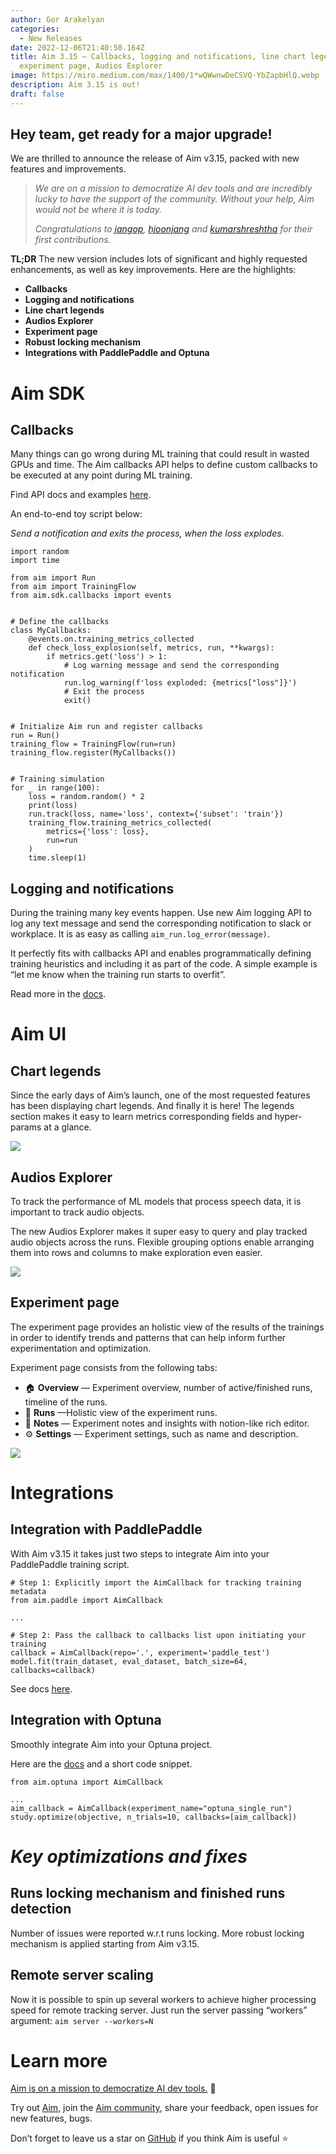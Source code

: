 ```yaml
---
author: Gor Arakelyan
categories:
  - New Releases
date: 2022-12-06T21:40:50.164Z
title: Aim 3.15 — Callbacks, logging and notifications, line chart legends,
  experiment page, Audios Explorer
image: https://miro.medium.com/max/1400/1*wQWwnwDeCSVQ-YbZapbHlQ.webp
description: Aim 3.15 is out!
draft: false
---
```

## Hey team, get ready for a major upgrade!

We are thrilled to announce the release of Aim v3.15, packed with new features and improvements.

> *We are on a mission to democratize AI dev tools and are incredibly lucky to have the support of the community. Without your help, Aim would not be where it is today.*
>
> *Congratulations to [jangop](https://github.com/jangop), [hjoonjang](https://github.com/hjoonjang) and [kumarshreshtha](https://github.com/kumarshreshtha)* *for their first contributions.*

**TL;DR** The new version includes lots of significant and highly requested enhancements, as well as key improvements. Here are the highlights:

* **Callbacks**
* **Logging and notifications**
* **Line chart legends**
* **Audios Explorer**
* **Experiment page**
* **Robust locking mechanism**
* **Integrations with PaddlePaddle and Optuna**

# Aim SDK

## **Callbacks**

Many things can go wrong during ML training that could result in wasted GPUs and time. The Aim callbacks API helps to define custom callbacks to be executed at any point during ML training.

Find API docs and examples [here](https://aimstack.readthedocs.io/en/latest/using/callbacks.html).

An end-to-end toy script below:

*Send a notification and exits the process, when the loss explodes.*

```
import random
import time

from aim import Run
from aim import TrainingFlow
from aim.sdk.callbacks import events


# Define the callbacks
class MyCallbacks:
    @events.on.training_metrics_collected
    def check_loss_explosion(self, metrics, run, **kwargs):
        if metrics.get('loss') > 1:
            # Log warning message and send the corresponding notification
            run.log_warning(f'loss exploded: {metrics["loss"]}')
            # Exit the process
            exit()


# Initialize Aim run and register callbacks
run = Run()
training_flow = TrainingFlow(run=run)
training_flow.register(MyCallbacks())


# Training simulation
for _ in range(100):
    loss = random.random() * 2
    print(loss)
    run.track(loss, name='loss', context={'subset': 'train'})
    training_flow.training_metrics_collected(
        metrics={'loss': loss},
        run=run
    )
    time.sleep(1)
```

## Logging and notifications

During the training many key events happen. Use new Aim logging API to log any text message and send the corresponding notification to slack or workplace. It is as easy as calling `aim_run.log_error(message)`.

It perfectly fits with callbacks API and enables programmatically defining training heuristics and including it as part of the code. A simple example is “let me know when the training run starts to overfit”.

Read more in the [docs](https://aimstack.readthedocs.io/en/latest/using/logging.html).

# Aim UI

## Chart legends

Since the early days of Aim’s launch, one of the most requested features has been displaying chart legends. And finally it is here! The legends section makes it easy to learn metrics corresponding fields and hyper-params at a glance.

![](https://miro.medium.com/max/1400/1*TFNCZjjwXFg7JZv1F1qSpg.webp)

## **Audios Explorer**

To track the performance of ML models that process speech data, it is important to track audio objects.

The new Audios Explorer makes it super easy to query and play tracked audio objects across the runs. Flexible grouping options enable arranging them into rows and columns to make exploration even easier.

![](https://miro.medium.com/max/1400/1*mnP4qbmlQuJE-nGqe-36lw.webp)



## Experiment page

The experiment page provides an holistic view of the results of the trainings in order to identify trends and patterns that can help inform further experimentation and optimization.

Experiment page consists from the following tabs:

* 🏠 **Overview** — Experiment overview, number of active/finished runs, timeline of the runs.
* 🏃 **Runs** —Holistic view of the experiment runs.
* 📓 **Notes** — Experiment notes and insights with notion-like rich editor.
* ⚙️ **Settings** — Experiment settings, such as name and description.

![](https://miro.medium.com/max/1400/1*h-DLE3XnBM5uGKBDRcu_iA.webp)

# Integrations

## Integration with PaddlePaddle

With Aim v3.15 it takes just two steps to integrate Aim into your PaddlePaddle training script.

```
# Step 1: Explicitly import the AimCallback for tracking training metadata
from aim.paddle import AimCallback

...

# Step 2: Pass the callback to callbacks list upon initiating your training
callback = AimCallback(repo='.', experiment='paddle_test')
model.fit(train_dataset, eval_dataset, batch_size=64, callbacks=callback)

```

See docs [here](https://aimstack.readthedocs.io/en/latest/quick_start/integrations.html#integration-with-paddlepaddle).

## Integration with Optuna

Smoothly integrate Aim into your Optuna project.

Here are the [docs](https://aimstack.readthedocs.io/en/latest/quick_start/integrations.html#integration-with-optuna) and a short code snippet.

```
from aim.optuna import AimCallback

...
aim_callback = AimCallback(experiment_name="optuna_single_run")
study.optimize(objective, n_trials=10, callbacks=[aim_callback])
```

# *Key optimizations and fixes*



## Runs locking mechanism and finished runs detection

Number of issues were reported w.r.t runs locking. More robust locking mechanism is applied starting from Aim v3.15.

## Remote server scaling

Now it is possible to spin up several workers to achieve higher processing speed for remote tracking server. Just run the server passing “workers” argument: `aim server --workers=N`

# Learn more

[Aim is on a mission to democratize AI dev tools.](https://aimstack.readthedocs.io/en/latest/overview.html) 🙌

Try out [Aim](https://github.com/aimhubio/aim), join the [Aim community](https://discord.gg/F5TpzUeY), share your feedback, open issues for new features, bugs.

Don’t forget to leave us a star on [GitHub](https://github.com/aimhubio/aim) if you think Aim is useful ⭐️